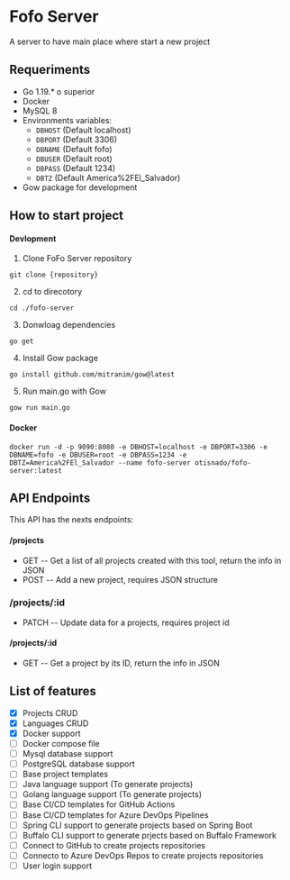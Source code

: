 # Fofo Server

A server to have main place where start a new project


## Requeriments
- Go 1.19.* o superior
- Docker
- MySQL 8
- Environments variables:
  - `DBHOST` (Default localhost)
  - `DBPORT` (Default 3306)
  - `DBNAME` (Default fofo)
  - `DBUSER` (Default root)
  - `DBPASS` (Default 1234)
  - `DBTZ` (Default America%2FEl_Salvador)
- Gow package for development

## How to start project

#### Devlopment
1. Clone FoFo Server repository
```
git clone {repository} 
```
2. cd to direcotory
```
cd ./fofo-server
```

3. Donwloag dependencies
```
go get
```

4. Install Gow package
```
go install github.com/mitranim/gow@latest
```
5. Run main.go with Gow
```
gow run main.go
```

#### Docker
```
docker run -d -p 9090:8080 -e DBHOST=localhost -e DBPORT=3306 -e DBNAME=fofo -e DBUSER=root -e DBPASS=1234 -e DBTZ=America%2FEl_Salvador --name fofo-server otisnado/fofo-server:latest
```

## API Endpoints
This API has the nexts endpoints:

#### /projects
- GET -- Get a list of all projects created with this tool, return the info in JSON
- POST -- Add a new project, requires JSON structure

### /projects/:id
- PATCH -- Update data for a projects, requires project id

#### /projects/:id
- GET -- Get a project by its ID, return the info in JSON


## List of features
- [x] Projects CRUD
- [x] Languages CRUD
- [x] Docker support
- [ ] Docker compose file
- [ ] Mysql database support
- [ ] PostgreSQL database support
- [ ] Base project templates
- [ ] Java language support (To generate projects)
- [ ] Golang language support (To generate projects)
- [ ] Base CI/CD templates for GitHub Actions
- [ ] Base CI/CD templates for Azure DevOps Pipelines
- [ ] Spring CLI support to generate projects based on Spring Boot
- [ ] Buffalo CLI support to generate prjects based on Buffalo Framework
- [ ] Connect to GitHub to create projects repositories
- [ ] Connecto to Azure DevOps Repos to create projects repositories
- [ ] User login support
